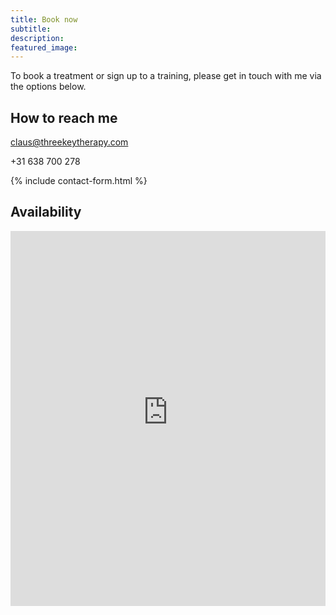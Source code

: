 ```yaml
---
title: Book now
subtitle: 
description:
featured_image: 
---
```


To book a treatment or sign up to a training, please get in touch with me via the options below.

## How to reach me

claus@threekeytherapy.com

+31 638 700 278

{% include contact-form.html %}

## Availability

<iframe id="open-web-calendar" 
    style="background:url('https://raw.githubusercontent.com/niccokunzmann/open-web-calendar/master/static/img/loaders/circular-loader.gif') center center no-repeat;"
    src=" https://open-web-calendar.hosted.quelltext.eu/calendar.html?specification_url=https://raw.githubusercontent.com/threekeytherapy/threekeytherapy.com/main/calendar_config.yml"
    sandbox="allow-scripts allow-same-origin allow-popups"
    allowTransparency="true" scrolling="no" 
    frameborder="0" height="600px" width="100%"></iframe>
    